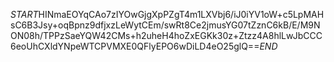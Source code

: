 $START$HINmaEOYqCAo7zIYOwGjgXpPZgT4m1LXVbj6/iJ0iYV1oW+c5LpMAHsC6B3Jsy+oqBpnz9dfjxzLeWytCEm/swRt8Ce2jmusYG07tZznC6kB/E/M9NON08h/TPPzSaeYQW42CMs+h2uheH4hoZxEGKk30z+Ztzz4A8hlLwJbCCC6eoUhCXldYNpeWTCPVMXE0QFlyEPO6wDiLD4eO25glQ==$END$